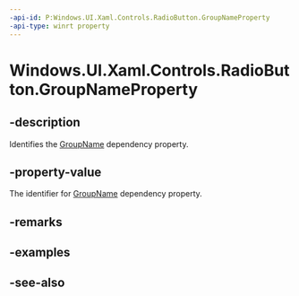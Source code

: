 ```yaml
---
-api-id: P:Windows.UI.Xaml.Controls.RadioButton.GroupNameProperty
-api-type: winrt property
---
```


<!-- Property syntax
public Windows.UI.Xaml.DependencyProperty GroupNameProperty { get; }
-->

# Windows.UI.Xaml.Controls.RadioButton.GroupNameProperty

## -description
Identifies the [GroupName](radiobutton_groupname.md) dependency property.



## -property-value
The identifier for [GroupName](radiobutton_groupname.md) dependency property.

## -remarks

## -examples

## -see-also
